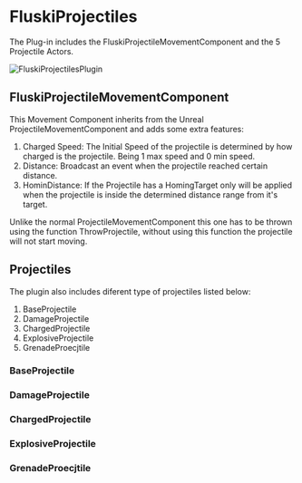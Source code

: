 # FluskiProjectiles
 
 The Plug-in includes the FluskiProjectileMovementComponent and the 5 Projectile Actors.
 
 ![FluskiProjectilesPlugin](https://user-images.githubusercontent.com/45798069/226667933-d7fa6bb9-52dd-44cd-953e-ef551683b5f9.PNG)
 
 ## FluskiProjectileMovementComponent
 This Movement Component inherits from the Unreal ProjectileMovementComponent and adds some extra features:
 
 1. Charged Speed: The Initial Speed of the projectile is determined by how charged is the projectile. Being 1 max speed and 0 min speed.
 2. Distance: Broadcast an event when the projectile reached certain distance.
 3. HominDistance: If the Projectile has a HomingTarget only will be applied when the projectile is inside the determined distance range from it's target.
 
Unlike the normal ProjectileMovementComponent this one has to be thrown using the function ThrowProjectile, without using this function the projectile will not start moving.
 
 ## Projectiles
 
 The plugin also includes diferent type of projectiles listed below:
 
 1. BaseProjectile
 2. DamageProjectile
 3. ChargedProjectile
 4. ExplosiveProjectile
 5. GrenadeProecjtile
 
 ### BaseProjectile
 
 ### DamageProjectile
 
 ### ChargedProjectile
 
 ### ExplosiveProjectile
 
 ### GrenadeProecjtile
 



